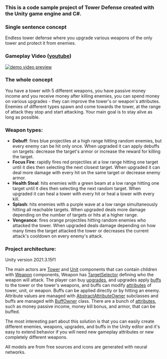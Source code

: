 ### This is a code sample project of Tower Defense created with the Unity game engine and C#.

### Single sentence concept 
Endless tower defense where you upgrade various weapons of the only tower and protect it from enemies.

### Gameplay Video ([youtube](https://youtu.be/a4s8bfDGF5o)) 
[![demo video preview](https://img.youtube.com/vi/a4s8bfDGF5o/0.jpg)](https://youtu.be/a4s8bfDGF5o)


### The whole concept
You have a tower with 5 different weapons, you have passive money income and you receive money after killing enemies, you can spend money on various upgrades - they can improve the tower's or weapon's attributes. Enemies of different types spawn and come towards the tower, at the range of attack they stop and start attacking. Your main goal is to stay alive as long as possible.

### Weapon types: 
- <b>Debuff</b>: fires blue projectiles at a high range hitting random enemies, but every enemy can be hit only once. When upgraded it can apply debuffs on targets: decrease the target's armor or increase the reward for killing the target.
- <b>Focus Fire</b>: rapidly fires red projectiles at a low range hitting one target until it dies then selecting the next closest target. When upgraded it can deal more damage with every hit on the same target or decrease enemy armor.
- <b>Health Steal</b>: hits enemies with a green beam at a low range hitting one target until it dies then selecting the next random target. When upgraded it can heal a tower with every hit or heal a tower with every kill.
- <b>Splash</b>: hits enemies with a purple wave at a low range simultaneously hitting all reachable targets. When upgraded deals more damage depending on the number of targets or hits at a higher range. 
- <b>Vengeance</b>: fires orange projectiles hitting random enemies who attacked the tower. When upgraded deals damage depending on how many times the target attacked the tower or decreases the current attack's cooldown on every enemy's attack.

### Project architecture:
Unity version 2021.3.15f1


The main actors are [Tower](TowerDefense/Assets/Scripts/Game/Tower.cs) and [Unit](TowerDefense/Assets/Scripts/Game/Unit.cs) components that can contain children with [Weapon](TowerDefense/Assets/Scripts/Game/WeaponSystem/AbstractWeapon.cs) components, Weapon has [TargetSelector](TowerDefense/Assets/Scripts/Game/WeaponSystem/TargetSelectors/AbstractTargetSelector.cs) defining who the weapon will attack. The player can buy [upgrades](TowerDefense/Assets/Scripts/Game/AttributeSystem/Upgrades/Upgrade.cs), and upgrades apply [buffs](TowerDefense/Assets/Scripts/Game/AttributeSystem/Buffs/AbstractBuff.cs) to the tower or the tower's weapons, and buffs can modify [attributes](TowerDefense/Assets/Scripts/Game/AttributeSystem/AttributeType.cs) of tower, unit, or weapon. Buffs can be applied directly or by hitting an enemy. Attribute values are managed with [AbstractAttributeOwner](TowerDefense/Assets/Scripts/Game/AttributeSystem/AbstractAttributeOwner.cs) subclasses and buffs are managed with [BuffOwner](TowerDefense/Assets/Scripts/Game/AttributeSystem/Buffs/BuffOwner.cs) class.
There are a bunch of [attributes](TowerDefense/Assets/Scripts/Game/AttributeSystem/AttributeType.cs), such as money passive income, money kill bonus, and armor, that can be buffed.

The most interesting part about this solution is that you can easily create different enemies, weapons, upgrades, and buffs in the Unity editor and it's easy to extend behavior if you will need new gameplay attributes or new completely different weapons.

All models are from free sources and icons are generated with neural networks.
